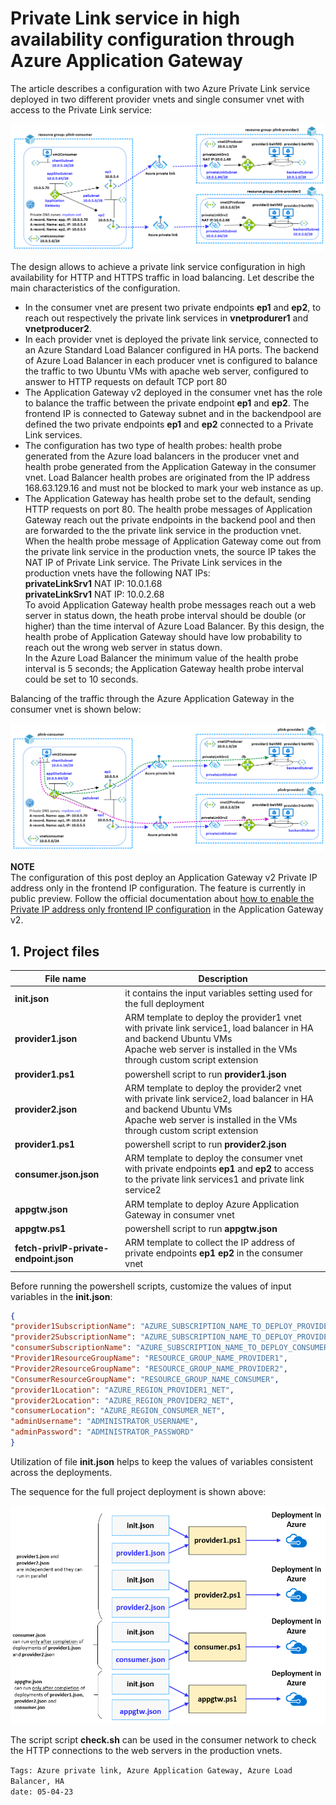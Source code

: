 <properties
pageTitle= 'Private Link service in high availability configuration through Azure Application Gateway' 
description= "Private Link service in high availability configuration through Azure Application Gateway"
documentationcenter: na
services=""
documentationCenter="github"
authors="fabferri"
manager=""
editor=""/>

<tags
   ms.service="howto-Azure-examples"
   ms.devlang="na"
   ms.topic="article"
   ms.tgt_pltfrm="na"
   ms.workload="Azure private link, Azure Application Gateway, Azure Load Balancer"
   ms.date="05/04/2023"
   ms.review=""
   ms.author="fabferri" />

# Private Link service in high availability configuration through Azure Application Gateway

The article describes a configuration with two Azure Private Link service deployed in two different provider vnets and single consumer vnet with access to the Private Link service:

[![1]][1]

The design allows to achieve a private link service configuration in high availability for HTTP and HTTPS traffic in load balancing. 
Let describe the main characteristics of the configuration.
- In the consumer vnet are present two private endpoints **ep1** and **ep2**, to reach out respectively the private link services in **vnetprodurer1** and **vnetproducer2**. 
- In each provider vnet is deployed the private link service, connected to an Azure Standard Load Balancer configured in HA ports. The backend of Azure Load Balancer in each producer vnet is configured to balance the traffic to two Ubuntu VMs with apache web server, configured to answer to HTTP requests on default TCP port 80 
- The Application Gateway v2 deployed in the consumer vnet has the role to balance the traffic between the private endpoint **ep1** and **ep2**. The frontend IP is connected to Gateway subnet and in the backendpool are defined the two private endpoints **ep1** and **ep2** connected to a Private Link services.
- The configuration has two type of health probes: health probe generated from the Azure load balancers in the producer vnet and health probe generated from the Application Gateway in the consumer vnet. Load Balancer health probes are originated from the IP address 168.63.129.16 and must not be blocked to mark your web instance as up.
- The Application Gateway has health probe set to the default, sending HTTP requests on port 80. The health probe messages of Application Gateway reach out the private endpoints in the backend pool and then are forwarded to the the private link service in the production vnet. When the health probe message of Application Gateway come out from the private link service in the production vnets, the source IP takes the NAT IP of Private Link service. The Private Link services in the production vnets have the following NAT IPs: <br>
**privateLinkSrv1** NAT IP: 10.0.1.68 <br>
**privateLinkSrv1** NAT IP: 10.0.2.68 <br>
To avoid Application Gateway health probe messages reach out a web server in status down, the heath probe interval should be double (or higher) than the time interval of Azure Load Balancer. By this design, the health probe of Application Gateway should have low probability to reach out the wrong web server in status down. <br>
In the Azure Load Balancer the minimum value of the health probe interval is 5 seconds; the Application Gateway health probe interval could be set to 10 seconds.


Balancing of the traffic through the Azure Application Gateway in the consumer vnet is shown below:

[![2]][2]

**NOTE** <br>
The configuration of this post deploy an Application Gateway v2  Private IP address only in the frontend IP configuration. The feature is currently in public preview. Follow the official documentation about [how to enable the Private IP address only frontend IP configuration](https://learn.microsoft.com/en-us/azure/application-gateway/application-gateway-private-deployment) in the Application Gateway v2.


## <a name="list of project files"></a>1. Project files

| File name                 | Description                                                                      |
| ------------------------- | -------------------------------------------------------------------------------- |
| **init.json**             | it contains the input variables setting used for the full deployment             |
| **provider1.json**        | ARM template to deploy the provider1 vnet with private link service1, load balancer in HA and backend Ubuntu VMs <br> Apache web server is installed in the VMs through custom script extension                      |
| **provider1.ps1**         | powershell script to run **provider1.json**                                      |
| **provider2.json**        | ARM template to deploy the provider2 vnet with private link service2, load balancer in HA and backend Ubuntu VMs <br> Apache web server is installed in the VMs through custom script extension                      |
| **provider1.ps1**         | powershell script to run **provider2.json**                                      |
| **consumer.json.json**    | ARM template to deploy the consumer vnet with private endpoints **ep1** and **ep2** to access to the private link services1 and private link service2 |
| **appgtw.json**           | ARM template to deploy Azure Application Gateway in consumer vnet                |
| **appgtw.ps1**            | powershell script to run **appgtw.json**                                         |
| **fetch-privIP-private-endpoint.json** | ARM template to collect the IP address of private endpoints **ep1** **ep2** in the consumer vnet |
Before running the powershell scripts, customize the values of input variables in the **init.json**:
```json
{
"provider1SubscriptionName": "AZURE_SUBSCRIPTION_NAME_TO_DEPLOY_PROVIDER1_NET",
"provider2SubscriptionName": "AZURE_SUBSCRIPTION_NAME_TO_DEPLOY_PROVIDER2_NET",
"consumerSubscriptionName": "AZURE_SUBSCRIPTION_NAME_TO_DEPLOY_CONSUMER_NET",
"Provider1ResourceGroupName": "RESOURCE_GROUP_NAME_PROVIDER1",
"Provider2ResourceGroupName": "RESOURCE_GROUP_NAME_PROVIDER2",
"ConsumerResourceGroupName": "RESOURCE_GROUP_NAME_CONSUMER",
"provider1Location": "AZURE_REGION_PROVIDER1_NET",
"provider2Location": "AZURE_REGION_PROVIDER2_NET",
"consumerLocation": "AZURE_REGION_CONSUMER_NET",
"adminUsername": "ADMINISTRATOR_USERNAME",
"adminPassword": "ADMINISTRATOR_PASSWORD"
}

```
Utilization of file **init.json** helps to keep the values of variables consistent across the deployments.
<br>

The sequence for the full project deployment is shown above:

[![3]][3]

The script script **check.sh** can be used in the consumer network to check the HTTP connections to the web servers in the production vnets.


`Tags: Azure private link, Azure Application Gateway, Azure Load Balancer, HA ` <br>
`date: 05-04-23`

<!--Image References-->

[1]: ./media/network-diagram1.png "network diagram"
[2]: ./media/network-diagram2.png "data traffic balanced through the application Gateway"
[3]: ./media/sequence.png "setup sequence"

<!--Link References-->

